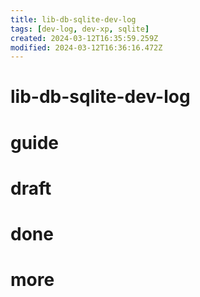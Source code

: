 ```yaml
---
title: lib-db-sqlite-dev-log
tags: [dev-log, dev-xp, sqlite]
created: 2024-03-12T16:35:59.259Z
modified: 2024-03-12T16:36:16.472Z
---
```


# lib-db-sqlite-dev-log

# guide

# draft

# done

# more
